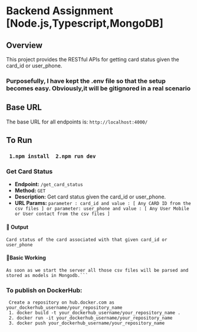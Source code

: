 # Backend Assignment [Node.js,Typescript,MongoDB]

## Overview

This project provides the RESTful APIs for getting card status given the card_id or user_phone.

### Purposefully, I have kept the .env file so that the setup becomes easy. Obviously,it will be gitignored in a real scenario

## Base URL

The base URL for all endpoints is: `http://localhost:4000/`

## To Run

### ` 1.npm install  2.npm run dev`

### Get Card Status

- **Endpoint:** `/get_card_status`
- **Method:** `GET`
- **Description:** Get card status given the card_id or user_phone.
- **URL Params:** `parameter : card_id and value : [ Any CARD ID from the csv files ] or parameter: user_phone and value : [ Any User Mobile or User contact from the csv files ]`

#### 📌 Output

```
Card status of the card associated with that given card_id or user_phone
```

#### 📌Basic Working

````
As soon as we start the server all those csv files will be parsed and stored as models in Mongodb.```
````

### To publish on DockerHub:

```
 Create a repository on hub.docker.com as your_dockerhub_username/your_repository_name
 1. docker build -t your_dockerhub_username/your_repository_name .
 2. docker run -it your_dockerhub_username/your_repository_name
 3. docker push your_dockerhub_username/your_repository_name
```
